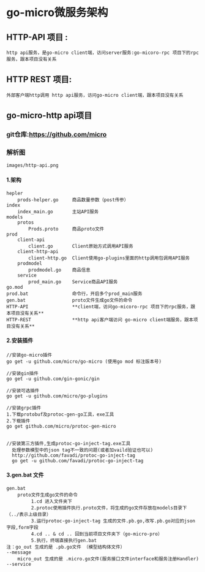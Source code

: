 # go-micro微服务架构

## HTTP-API 项目 :
    http api服务，是go-micro client端，访问server服务:go-micoro-rpc 项目下的rpc服务，跟本项目没有关系
## HTTP REST 项目:
    外部客户端http调用 http api服务，访问go-micro client端，跟本项目没有关系

## go-micro-http api项目
### git仓库:https://github.com/micro
### 解析图
```text
images/http-api.png
```

#### 1.架构
```text
hepler
    prods-helper.go     商品数量参数（post传参）
index
    index_main.go       主站API服务
models
    protos
        Prods.proto     商品proto文件
prod
    client-api
        client.go       Client原始方式调用API服务
    client-http-api 
        client-http.go  Client使用go-plugins里面的http调用包调用API服务
    prodmodel
        prodmodel.go    商品信息
    service 
        prod_main.go    Service商品API服务
go.mod
prod.bat                命令行，开启多个prod_main服务
gen.bat                 proto文件生成go文件的命令
HTTP-API                **client端，访问go-micoro-rpc 项目下的rpc服务，跟本项目没有关系**
HTTP-REST               **http api客户端访问 go-micro client端服务，跟本项目没有关系**
```

#### 2.安装插件
```text
//安装go-micro插件
go get -u github.com/micro/go-micro (使用go mod 标注版本号)

//安装gin插件
go get -u github.com/gin-gonic/gin

//安装可选插件
go get -u github.com/micro/go-plugins

//安装grpc插件
1.下载protobuf及protoc-gen-go工具，exe工具
2.下载插件
go get github.com/micro/protoc-gen-micro


//安装第三方插件,生成protoc-go-inject-tag.exe工具
  处理参数模型中的json tag不一致的问题(或者加vaild验证也可以)
  http://github.com/favadi/protoc-go-inject-tag
  go get -u github.com/favadi/protoc-go-inject-tag        
```

#### 3.gen.bat 文件
```text
gen.bat                 
    proto文件生成go文件的命令
         1.cd 进入文件夹下
         2.protoc使用插件执行.proto文件，将生成的go文件存放在models目录下（../表示上级目录）
         3.运行protoc-go-inject-tag 生成的文件.pb.go,改写.pb.go对应的json字段,form字段
         4.cd .. & cd .. 回到当前项目文件夹下（go-micro-pro）
         5.执行，终端直接执行gen.bat
注：go_out 生成的是 .pb.go文件 （模型结构体文件）                                   --message
    micro_out 生成的是 .micro.go文件(服务接口文件interface和服务注册Handler)        --service
```

